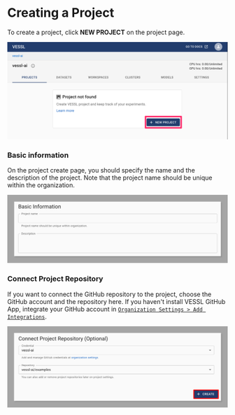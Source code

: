# Creating a Project

To create a project, click **NEW PROJECT** on the project page.&#x20;

![](<../../.gitbook/assets/image (217).png>)

### Basic information

On the project create page, you should specify the name and the description of the project. Note that the project name should be unique within the organization.

![](<../../.gitbook/assets/image (193).png>)

### Connect Project Repository

If you want to connect the GitHub repository to the project, choose the GitHub account and the repository here. If you haven't install VESSL GitHub App, integrate your GitHub account in [`Organization Settings > Add Integrations`](../organization/organization-settings/add-integrations.md#github).

![](<../../.gitbook/assets/image (115).png>)

